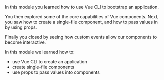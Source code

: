 In this module you learned how to use Vue CLI to bootstrap an application. 

You then explored some of the core capabilities of Vue components. Next, you saw how to create a single-file component, and how to pass values in by using props.

Finally you closed by seeing how custom events allow our components to become interactive.

In this module we learned how to:

- use Vue CLI to create an application
- create single-file components
- use props to pass values into components

